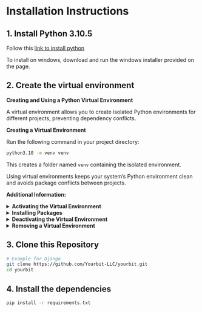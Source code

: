 # Installation Instructions

## 1. Install Python 3.10.5

Follow this [link to install python](https://www.python.org/downloads/release/python-3105/)

To install on windows, download and run the windows installer provided on the page.


## 2. Create the virtual environment
**Creating and Using a Python Virtual Environment**

A virtual environment allows you to create isolated Python environments for different projects, preventing dependency conflicts.

**Creating a Virtual Environment**

Run the following command in your project directory:

```sh
python3.10 -m venv venv
```

This creates a folder named `venv` containing the isolated environment.

Using virtual environments keeps your system’s Python environment clean and avoids package conflicts between projects.


**Additional Information:**

<details>
  
<summary><strong>Activating the Virtual Environment</strong></summary>

- On **Linux/macOS**:

  ```sh
  source venv/bin/activate
  ```

- On **Windows (PowerShell)**:

  ```powershell
  venv\Scripts\Activate
  ```

Once activated, your terminal prompt should show `(venv)`, indicating you are using the virtual environment.
</details>

<details>
<summary><strong>Installing Packages</strong></summary>

With the virtual environment activated, install packages using `pip`:

```sh
pip install package_name
```

</details>

<details>
<summary><strong>Deactivating the Virtual Environment</strong></summary>

To exit the virtual environment, simply run:

```sh
deactivate
```

</details>

<details>
<summary><strong>Removing a Virtual Environment</strong></summary>

If you no longer need the virtual environment, you can delete it:

```sh
rm -rf venv
```

or on Windows:

```powershell
Remove-Item -Recurse -Force venv
```

---
</details>



## 3. Clone this Repository

```sh
# Example for Django
git clone https://github.com/Yourbit-LLC/yourbit.git
cd yourbit
```

## 4. Install the dependencies
```sh
pip install -r requirements.txt
```






